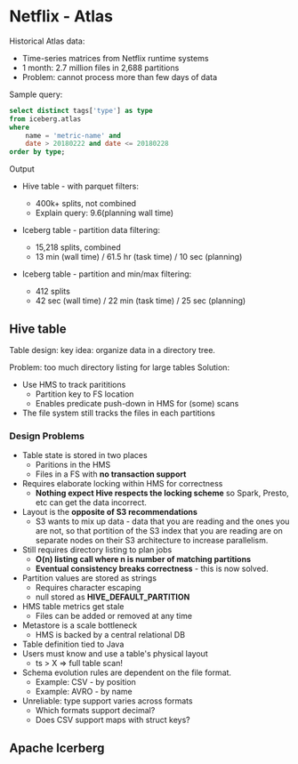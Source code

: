 # Netflix - Atlas

Historical Atlas data:

* Time-series matrices from Netflix runtime systems
* 1 month: 2.7 million files in 2,688 partitions
* Problem: cannot process more than few days of data

Sample query:

```sql
select distinct tags['type'] as type 
from iceberg.atlas
where 
    name = 'metric-name' and
    date > 20180222 and date <= 20180228
order by type;
```

Output

* Hive table - with parquet filters:
  * 400k+ splits, not combined
  * Explain query: 9.6(planning wall time)

* Iceberg table - partition data filtering:
  * 15,218 splits, combined
  * 13 min (wall time) / 61.5 hr (task time) / 10 sec (planning)

* Iceberg table - partition and min/max filtering:
  * 412 splits
  * 42 sec (wall time) / 22 min (task time) / 25 sec (planning)

## Hive table

Table design: key idea: organize data in a directory tree.

Problem: too much directory listing for large tables
Solution:

* Use HMS to track parititions
  * Partition key to FS location
  * Enables predicate push-down in HMS for (some) scans
* The file system still tracks the files in each partitions

### Design Problems

* Table state is stored in two places
  * Paritions in the HMS
  * Files in a FS with **no transaction support**
* Requires elaborate locking within HMS for correctness
  * **Nothing expect Hive respects the locking scheme** so Spark, Presto, etc can get the data incorrect.
* Layout is the **opposite of S3 recommendations**
  * S3 wants to mix up data - data that you are reading and the ones you are not, so that portition of the S3 index that you are reading are on separate nodes on their S3 architecture to increase parallelism.
* Still requires directory listing to plan jobs
  * **O(n) listing call where n is number of matching partitions**
  * **Eventual consistency breaks correctness** - this is now solved.
* Partition values are stored as strings
  * Requires character escaping
  * null stored as __HIVE_DEFAULT_PARTITION__
* HMS table metrics get stale
  * Files can be added or removed at any time
* Metastore is a scale bottleneck
  * HMS is backed by a central relational DB
* Table definition tied to Java
* Users must know and use a table's physical layout
  * ts > X => full table scan!
* Schema evolution rules are dependent on the file format.
  * Example: CSV - by position
  * Example: AVRO - by name
* Unreliable: type support varies across formats
  * Which formats support decimal?
  * Does CSV support maps with struct keys?

## Apache Icerberg
 